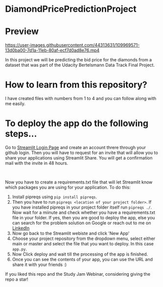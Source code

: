 # DiamondPricePredictionProject

# Preview


https://user-images.githubusercontent.com/44313631/109969571-13d0ba00-7d1a-11eb-80af-ecf7d0ad8e76.mp4




In this project we will be predicting the bid price for the diamonds from a dataset that was part of the Udacity Bertelsmann Data Track Final Project.

# How to learn from this repository?

I have created files with numbers from 1 to 4 and you can follow along with me easily. 

# To deploy the app do the following steps...

Go to <a href = "https://share.streamlit.io">Streamlit Login Page</a> and create an account threre through your github login. Then you will have to request for an invite that will allow you to share your applications using Streamlit Share. You will get a confirmation mail with the invite in 48 hours.

<br>

Now you have to create a requirements.txt file that will let Streamlit know which packages you are using for your application. To do this:

1. Install pipreqs using `pip install pipreqs`.
2. Then you have to run `pipreqs <location of your project folder>`. If you have installed pipreqs in your project folder itself run `pipreqs ./`. Now wait for a miinute and check whether you have a requirements.txt file in your folder. If yes, then you are good to deploy the app, else you can search for the problem solution on Google or reach out to me on <a href = "https://www.linkedin.com/in/vedanthbaliga">LinkedIn</a>
3. Now go back to the Streamlit webiste and click 'New App'
4. Choose your project repository from the dropdown menu, select either main or master and select the file that you want to deploy. In this case `app.py`.
5. Now Click deploy and wait till the processing of the app is finished. 
6. Once you can see the contents of your app, you can use the URL and share it with your friends :)

If you liked this repo and the Study Jam Webinar, considering giving the repo a star!


